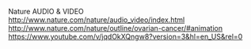 

Nature AUDIO & VIDEO
http://www.nature.com/nature/audio_video/index.html   
http://www.nature.com/nature/outline/ovarian-cancer/#animation   
https://www.youtube.com/v/jqdOkXQngw8?version=3&hl=en_US&rel=0
